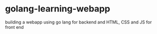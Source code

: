 # golang-learning-webapp
building a webapp using go lang for backend and HTML, CSS and JS for front end
